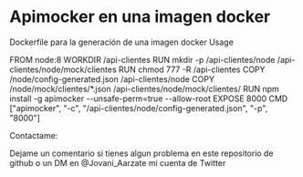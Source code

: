 # Apimocker en una imagen docker

Dockerfile para la generación de una imagen docker
Usage

FROM node:8
WORKDIR /api-clientes
RUN mkdir -p /api-clientes/node /api-clientes/node/mock/clientes
RUN chmod 777 -R /api-clientes
COPY /node/config-generated.json /api-clientes/node
COPY /node/mock/clientes/*.json /api-clientes/node/mock/clientes/
RUN npm install -g apimocker --unsafe-perm=true --allow-root
EXPOSE 8000
CMD ["apimocker", "-c", "/api-clientes/node/config-generated.json", "-p", "8000"]



Contactame:

Dejame un comentario si tienes algun problema en este repositorio de github o un DM en @Jovani_Aarzate mi cuenta de Twitter
